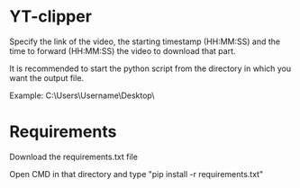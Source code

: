 # YT-clipper
Specify the link of the video, the starting timestamp (HH:MM:SS) and the time to forward (HH:MM:SS) the video to download that part.



It is recommended to start the python script from the directory in which you want the output file.



Example: C:\Users\Username\Desktop\



# Requirements


Download the requirements.txt file


Open CMD in that directory and type "pip install -r requirements.txt"
